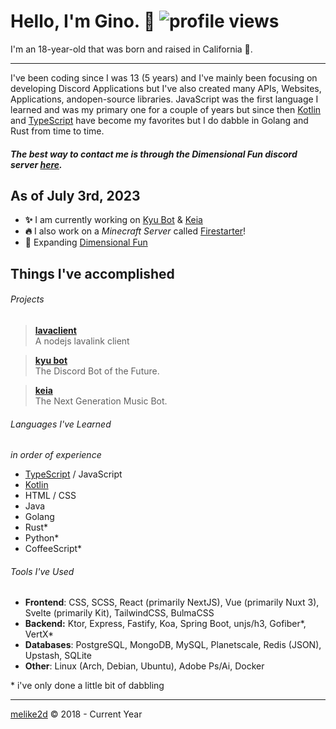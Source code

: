 # Hello, I'm Gino.  👋 ![profile views](https://komarev.com/ghpvc/?username=melike2d)

I'm an 18-year-old that was born and raised in California 🐻.   

---

I've been coding since I was 13 (5 years) and I've mainly been focusing on developing Discord Applications but I've also created many APIs, Websites, Applications, andopen-source libraries.
JavaScript was the first language I learned and was my primary one for a couple of years but since then [Kotlin](https://kotl.in) and [TypeScript](https://typescriptlang.org) have become my favorites but I do dabble in Golang and Rust from time to time.

##### The best way to contact me is through the Dimensional Fun discord server [**here**](https://discord.gg/8R4d8RydT4).

## As of **July 3rd, 2023**

- **✨** I am currently working on [Kyu Bot](https://kyubot.app) & [Keia](https://keia.one)
- **🔥** I also work on a _Minecraft Server_ called [Firestarter](https://firestartermc.com)!
- **🔭** Expanding [Dimensional Fun](https://github.com/dimensional-fun) 

## Things I've accomplished

###### Projects

> [**lavaclient**](https://github.com/lavaclient)  
> A nodejs lavalink client 

> [**kyu bot**](https://kyubot.app)  
> The Discord Bot of the Future.

> [**keia**](https://keia.one)  
> The Next Generation Music Bot.

###### Languages I've Learned

*in order of experience*

- [TypeScript](https://www.typescriptlang.org) / JavaScript
- [Kotlin](https://kotlinlang.org/)
- HTML / CSS
- Java
- Golang
- Rust*
- Python*
- CoffeeScript*

###### Tools I've Used

- **Frontend**: CSS, SCSS, React (primarily NextJS), Vue (primarily Nuxt 3), Svelte (primarily Kit), TailwindCSS, BulmaCSS
- **Backend:** Ktor, Express, Fastify, Koa, Spring Boot, unjs/h3, Gofiber*, VertX*
- **Databases**: PostgreSQL, MongoDB, MySQL, Planetscale, Redis (JSON), Upstash, SQLite
- **Other**: Linux (Arch, Debian, Ubuntu), Adobe Ps/Ai, Docker

\* i've only done a little bit of dabbling

---

<!-- <details>
  <summary>Old Discord Account Warning</summary>
  My previous Discord account (396096412116320258) has been compromised... if anything has been sent to you: report the account and DM screenshots to my new main account (Gino#0001)
</details> -->

[melike2d](https://2d.gay) &copy; 2018 - Current Year
